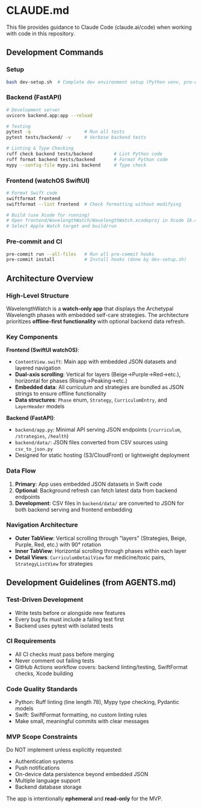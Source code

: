 # CLAUDE.md

This file provides guidance to Claude Code (claude.ai/code) when working with code in this repository.

## Development Commands

### Setup
```bash
bash dev-setup.sh  # Complete dev environment setup (Python venv, pre-commit, SwiftFormat)
```

### Backend (FastAPI)
```bash
# Development server
uvicorn backend.app:app --reload

# Testing
pytest -q                    # Run all tests
pytest tests/backend/ -v     # Verbose backend tests

# Linting & Type Checking
ruff check backend tests/backend        # Lint Python code
ruff format backend tests/backend       # Format Python code
mypy --config-file mypy.ini backend     # Type check
```

### Frontend (watchOS SwiftUI)
```bash
# Format Swift code
swiftformat frontend
swiftformat --lint frontend  # Check formatting without modifying

# Build (use Xcode for running)
# Open frontend/WavelengthWatch/WavelengthWatch.xcodeproj in Xcode 16.4+
# Select Apple Watch target and build/run
```

### Pre-commit and CI
```bash
pre-commit run --all-files   # Run all pre-commit hooks
pre-commit install           # Install hooks (done by dev-setup.sh)
```

## Architecture Overview

### High-Level Structure
WavelengthWatch is a **watch-only app** that displays the Archetypal Wavelength phases with embedded self-care strategies. The architecture prioritizes **offline-first functionality** with optional backend data refresh.

### Key Components

**Frontend (SwiftUI watchOS)**:
- `ContentView.swift`: Main app with embedded JSON datasets and layered navigation
- **Dual-axis scrolling**: Vertical for layers (Beige→Purple→Red→etc.), horizontal for phases (Rising→Peaking→etc.)
- **Embedded data**: All curriculum and strategies are bundled as JSON strings to ensure offline functionality
- **Data structures**: `Phase` enum, `Strategy`, `CurriculumEntry`, and `LayerHeader` models

**Backend (FastAPI)**:
- `backend/app.py`: Minimal API serving JSON endpoints (`/curriculum`, `/strategies`, `/health`)
- `backend/data/`: JSON files converted from CSV sources using `csv_to_json.py`
- Designed for static hosting (S3/CloudFront) or lightweight deployment

### Data Flow
1. **Primary**: App uses embedded JSON datasets in Swift code
2. **Optional**: Background refresh can fetch latest data from backend endpoints
3. **Development**: CSV files in `backend/data/` are converted to JSON for both backend serving and frontend embedding

### Navigation Architecture
- **Outer TabView**: Vertical scrolling through "layers" (Strategies, Beige, Purple, Red, etc.) with 90° rotation
- **Inner TabView**: Horizontal scrolling through phases within each layer
- **Detail Views**: `CurriculumDetailView` for medicine/toxic pairs, `StrategyListView` for strategies

## Development Guidelines (from AGENTS.md)

### Test-Driven Development
- Write tests before or alongside new features
- Every bug fix must include a failing test first
- Backend uses pytest with isolated tests

### CI Requirements
- All CI checks must pass before merging
- Never comment out failing tests
- GitHub Actions workflow covers: backend linting/testing, SwiftFormat checks, Xcode building

### Code Quality Standards
- Python: Ruff linting (line length 78), Mypy type checking, Pydantic models
- Swift: SwiftFormat formatting, no custom linting rules
- Make small, meaningful commits with clear messages

### MVP Scope Constraints
Do NOT implement unless explicitly requested:
- Authentication systems
- Push notifications
- On-device data persistence beyond embedded JSON
- Multiple language support
- Backend database storage

The app is intentionally **ephemeral** and **read-only** for the MVP.
